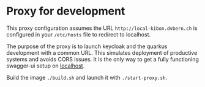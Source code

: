 # Proxy for development

This proxy configuration assumes the URL `http://local-kibon.dvbern.ch` is configured in your `/etc/hosts` file to
redirect to localhost.

The purpose of the proxy is to launch keycloak and the quarkus development with a common URL. This simulates deployment
of productive systems and avoids CORS issues.
It is the only way to get a fully functioning swagger-ui setup on
 [localhost](http://local-kibon.dvbern.ch/api/v1/swagger-ui).

Build the image `./build.sh` and launch it with `./start-proxy.sh`.
